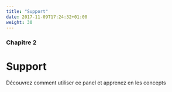 ```yaml
---
title: "Support"
date: 2017-11-09T17:24:32+01:00
weight: 30
---
```


### Chapitre 2

# Support

Découvrez comment utiliser ce panel et apprenez en les concepts

